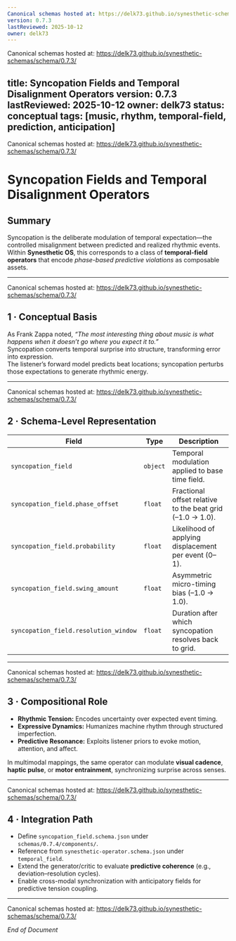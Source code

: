 ```yaml
---
Canonical schemas hosted at: https://delk73.github.io/synesthetic-schemas/schema/0.7.3/
version: 0.7.3
lastReviewed: 2025-10-12
owner: delk73
---
```

Canonical schemas hosted at: https://delk73.github.io/synesthetic-schemas/schema/0.7.3/

title: Syncopation Fields and Temporal Disalignment Operators
version: 0.7.3
lastReviewed: 2025-10-12
owner: delk73
status: conceptual
tags: [music, rhythm, temporal-field, prediction, anticipation]
---
Canonical schemas hosted at: https://delk73.github.io/synesthetic-schemas/schema/0.7.3/

# Syncopation Fields and Temporal Disalignment Operators

## Summary
Syncopation is the deliberate modulation of temporal expectation—the controlled misalignment between predicted and realized rhythmic events.  
Within **Synesthetic OS**, this corresponds to a class of **temporal-field operators** that encode *phase-based predictive violations* as composable assets.

---
Canonical schemas hosted at: https://delk73.github.io/synesthetic-schemas/schema/0.7.3/

## 1 · Conceptual Basis
As Frank Zappa noted, *“The most interesting thing about music is what happens when it doesn’t go where you expect it to.”*  
Syncopation converts temporal surprise into structure, transforming error into expression.  
The listener’s forward model predicts beat locations; syncopation perturbs those expectations to generate rhythmic energy.

---
Canonical schemas hosted at: https://delk73.github.io/synesthetic-schemas/schema/0.7.3/

## 2 · Schema-Level Representation

| Field | Type | Description |
|-------|------|-------------|
| `syncopation_field` | `object` | Temporal modulation applied to base time field. |
| `syncopation_field.phase_offset` | `float` | Fractional offset relative to the beat grid (–1.0 → 1.0). |
| `syncopation_field.probability` | `float` | Likelihood of applying displacement per event (0–1). |
| `syncopation_field.swing_amount` | `float` | Asymmetric micro-timing bias (–1.0 → 1.0). |
| `syncopation_field.resolution_window` | `float` | Duration after which syncopation resolves back to grid. |

---
Canonical schemas hosted at: https://delk73.github.io/synesthetic-schemas/schema/0.7.3/

## 3 · Compositional Role
- **Rhythmic Tension:** Encodes uncertainty over expected event timing.  
- **Expressive Dynamics:** Humanizes machine rhythm through structured imperfection.  
- **Predictive Resonance:** Exploits listener priors to evoke motion, attention, and affect.  

In multimodal mappings, the same operator can modulate **visual cadence**, **haptic pulse**, or **motor entrainment**, synchronizing surprise across senses.

---
Canonical schemas hosted at: https://delk73.github.io/synesthetic-schemas/schema/0.7.3/

## 4 · Integration Path
- Define `syncopation_field.schema.json` under `schemas/0.7.4/components/`.  
- Reference from `synesthetic-operator.schema.json` under `temporal_field`.  
- Extend the generator/critic to evaluate **predictive coherence** (e.g., deviation–resolution cycles).  
- Enable cross-modal synchronization with anticipatory fields for predictive tension coupling.

---
Canonical schemas hosted at: https://delk73.github.io/synesthetic-schemas/schema/0.7.3/

*End of Document*
